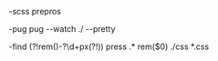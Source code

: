 -scss
prepros

-pug
pug --watch ./ --pretty

-find
(?!rem\()-?\d+px(?!\))  press .*
rem($0)
./css
*.css
